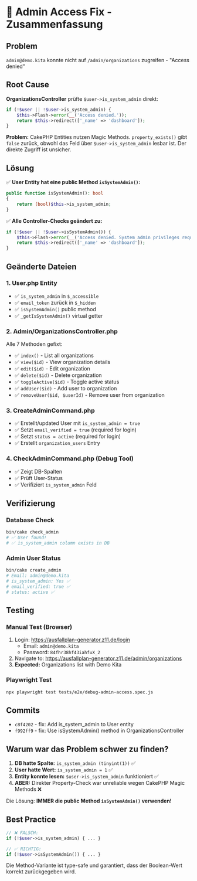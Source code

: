 # 🔧 Admin Access Fix - Zusammenfassung

## Problem
`admin@demo.kita` konnte nicht auf `/admin/organizations` zugreifen - "Access denied"

## Root Cause
**OrganizationsController** prüfte `$user->is_system_admin` direkt:
```php
if (!$user || !$user->is_system_admin) {
    $this->Flash->error(__('Access denied.'));
    return $this->redirect(['_name' => 'dashboard']);
}
```

**Problem:** CakePHP Entities nutzen Magic Methods. `property_exists()` gibt `false` zurück, obwohl das Feld über `$user->is_system_admin` lesbar ist. Der direkte Zugriff ist unsicher.

## Lösung
✅ **User Entity hat eine public Method `isSystemAdmin()`:**
```php
public function isSystemAdmin(): bool
{
    return (bool)$this->is_system_admin;
}
```

✅ **Alle Controller-Checks geändert zu:**
```php
if (!$user || !$user->isSystemAdmin()) {
    $this->Flash->error(__('Access denied. System admin privileges required.'));
    return $this->redirect(['_name' => 'dashboard']);
}
```

## Geänderte Dateien

### 1. User.php Entity
- ✅ `is_system_admin` in `$_accessible`
- ✅ `email_token` zurück in `$_hidden`
- ✅ `isSystemAdmin()` public method
- ✅ `_getIsSystemAdmin()` virtual getter

### 2. Admin/OrganizationsController.php
Alle 7 Methoden gefixt:
- ✅ `index()` - List all organizations
- ✅ `view($id)` - View organization details
- ✅ `edit($id)` - Edit organization
- ✅ `delete($id)` - Delete organization
- ✅ `toggleActive($id)` - Toggle active status
- ✅ `addUser($id)` - Add user to organization
- ✅ `removeUser($id, $userId)` - Remove user from organization

### 3. CreateAdminCommand.php
- ✅ Erstellt/updated User mit `is_system_admin = true`
- ✅ Setzt `email_verified = true` (required for login)
- ✅ Setzt `status = active` (required for login)
- ✅ Erstellt `organization_users` Entry

### 4. CheckAdminCommand.php (Debug Tool)
- ✅ Zeigt DB-Spalten
- ✅ Prüft User-Status
- ✅ Verifiziert `is_system_admin` Feld

## Verifizierung

### Database Check
```bash
bin/cake check_admin
# ✅ User found!
# ✅ is_system_admin column exists in DB
```

### Admin User Status
```bash
bin/cake create_admin
# Email: admin@demo.kita
# is_system_admin: Yes ✅
# email_verified: true ✅
# status: active ✅
```

## Testing

### Manual Test (Browser)
1. Login: https://ausfallplan-generator.z11.de/login
   - Email: `admin@demo.kita`
   - Password: `84fhr38hf43iahfuX_2`
2. Navigate to: https://ausfallplan-generator.z11.de/admin/organizations
3. **Expected:** Organizations list with Demo Kita

### Playwright Test
```bash
npx playwright test tests/e2e/debug-admin-access.spec.js
```

## Commits
- `c8f4202` - fix: Add is_system_admin to User entity
- `f992ff9` - fix: Use isSystemAdmin() method in OrganizationsController

## Warum war das Problem schwer zu finden?

1. **DB hatte Spalte:** `is_system_admin (tinyint(1))` ✅
2. **User hatte Wert:** `is_system_admin = 1` ✅
3. **Entity konnte lesen:** `$user->is_system_admin` funktioniert ✅
4. **ABER:** Direkter Property-Check war unreliable wegen CakePHP Magic Methods ❌

Die Lösung: **IMMER die public Method `isSystemAdmin()` verwenden!**

## Best Practice
```php
// ❌ FALSCH:
if (!$user->is_system_admin) { ... }

// ✅ RICHTIG:
if (!$user->isSystemAdmin()) { ... }
```

Die Method-Variante ist type-safe und garantiert, dass der Boolean-Wert korrekt zurückgegeben wird.
